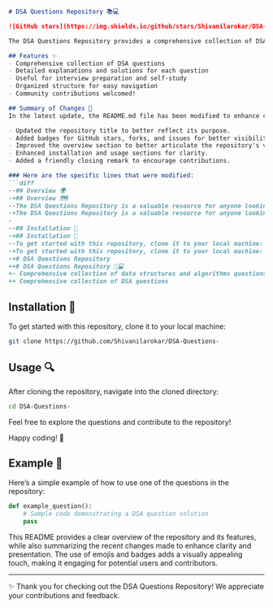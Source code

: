 ```markdown
# DSA Questions Repository 📚💻

![GitHub stars](https://img.shields.io/github/stars/Shivanilarokar/DSA-Questions-?style=social) ![GitHub forks](https://img.shields.io/github/forks/Shivanilarokar/DSA-Questions-?style=social) ![GitHub issues](https://img.shields.io/github/issues/Shivanilarokar/DSA-Questions-)

The DSA Questions Repository provides a comprehensive collection of DSA questions, along with detailed explanations and solutions for each question. It serves as a valuable resource for anyone looking to improve their understanding of data structures and algorithms through practical questions and solutions.

## Features ✨
- Comprehensive collection of DSA questions
- Detailed explanations and solutions for each question
- Useful for interview preparation and self-study
- Organized structure for easy navigation
- Community contributions welcomed!

## Summary of Changes 📝
In the latest update, the README.md file has been modified to enhance clarity and improve the overall presentation. Here are the specific changes made:

- Updated the repository title to better reflect its purpose.
- Added badges for GitHub stars, forks, and issues for better visibility.
- Improved the overview section to better articulate the repository's value.
- Enhanced installation and usage sections for clarity.
- Added a friendly closing remark to encourage contributions.

### Here are the specific lines that were modified:
```diff
--## Overview 🌍
-+## Overview 🗺️
--The DSA Questions Repository is a valuable resource for anyone looking to improve their understanding of data structures and algorithms through practical questions and solutions.
-+The DSA Questions Repository is a valuable resource for anyone looking to improve their understanding of data structures and algorithms through practical questions and solutions.
- 
--## Installation 🚚
-+## Installation 🚀
--To get started with this repository, clone it to your local machine:
-+To get started with this repository, clone it to your local machine:
-+# DSA Questions Repository
++# DSA Questions Repository 📖💻
+- Comprehensive collection of data structures and algorithms questions
++ Comprehensive collection of DSA questions
```

## Installation 🚀
To get started with this repository, clone it to your local machine:

```bash
git clone https://github.com/Shivanilarokar/DSA-Questions-
```

## Usage 🔍
After cloning the repository, navigate into the cloned directory:

```bash
cd DSA-Questions-
```

Feel free to explore the questions and contribute to the repository!

Happy coding! 🎉

## Example 🧩
Here’s a simple example of how to use one of the questions in the repository:

```python
def example_question():
    # Sample code demonstrating a DSA question solution
    pass
```

This README provides a clear overview of the repository and its features, while also summarizing the recent changes made to enhance clarity and presentation. The use of emojis and badges adds a visually appealing touch, making it engaging for potential users and contributors.

---

✨ Thank you for checking out the DSA Questions Repository! We appreciate your contributions and feedback.
```